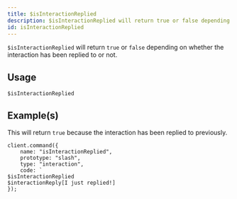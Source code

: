 ```yaml
---
title: $isInteractionReplied
description: $isInteractionReplied will return true or false depending on whether the interaction has been replied to or not.
id: isInteractionReplied
---
```


`$isInteractionReplied` will return `true` or `false` depending on whether the interaction has been replied to or not.

## Usage

```aoi
$isInteractionReplied
```

## Example(s)
This will return `true` because the interaction has been replied to previously.

```aoi
client.command({
    name: "isInteractionReplied",
    prototype: "slash",
    type: "interaction",
    code: `
$isInteractionReplied 
$interactionReply[I just replied!]
});
```

